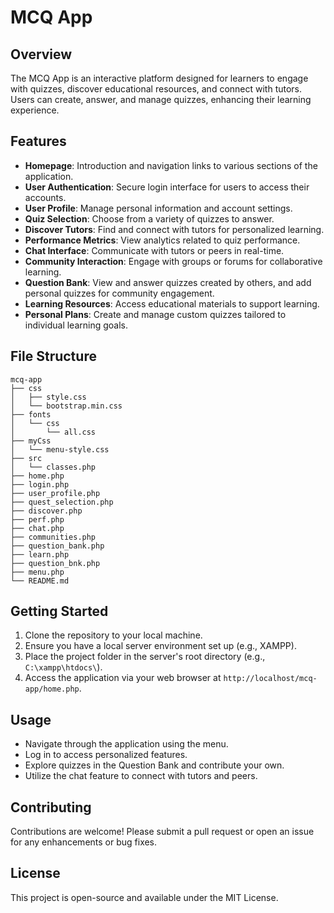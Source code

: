 # MCQ App

## Overview
The MCQ App is an interactive platform designed for learners to engage with quizzes, discover educational resources, and connect with tutors. Users can create, answer, and manage quizzes, enhancing their learning experience.

## Features
- **Homepage**: Introduction and navigation links to various sections of the application.
- **User Authentication**: Secure login interface for users to access their accounts.
- **User Profile**: Manage personal information and account settings.
- **Quiz Selection**: Choose from a variety of quizzes to answer.
- **Discover Tutors**: Find and connect with tutors for personalized learning.
- **Performance Metrics**: View analytics related to quiz performance.
- **Chat Interface**: Communicate with tutors or peers in real-time.
- **Community Interaction**: Engage with groups or forums for collaborative learning.
- **Question Bank**: View and answer quizzes created by others, and add personal quizzes for community engagement.
- **Learning Resources**: Access educational materials to support learning.
- **Personal Plans**: Create and manage custom quizzes tailored to individual learning goals.

## File Structure
```
mcq-app
├── css
│   ├── style.css
│   └── bootstrap.min.css
├── fonts
│   └── css
│       └── all.css
├── myCss
│   └── menu-style.css
├── src
│   └── classes.php
├── home.php
├── login.php
├── user_profile.php
├── quest_selection.php
├── discover.php
├── perf.php
├── chat.php
├── communities.php
├── question_bank.php
├── learn.php
├── question_bnk.php
├── menu.php
└── README.md
```

## Getting Started
1. Clone the repository to your local machine.
2. Ensure you have a local server environment set up (e.g., XAMPP).
3. Place the project folder in the server's root directory (e.g., `C:\xampp\htdocs\`).
4. Access the application via your web browser at `http://localhost/mcq-app/home.php`.

## Usage
- Navigate through the application using the menu.
- Log in to access personalized features.
- Explore quizzes in the Question Bank and contribute your own.
- Utilize the chat feature to connect with tutors and peers.

## Contributing
Contributions are welcome! Please submit a pull request or open an issue for any enhancements or bug fixes.

## License
This project is open-source and available under the MIT License.